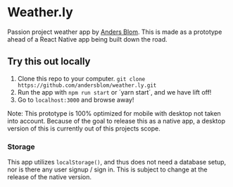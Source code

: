 # Weather.ly

Passion project weather app by [Anders Blom](http://andersblom.dk). This is made as a prototype ahead of a React Native app being built down the road.

## Try this out locally
1. Clone this repo to your computer. 
    `git clone https://github.com/andersblom/weather.ly.git`
2. Run the app with `npm run start` or ´yarn start´, and we have lift off! 
3. Go to `localhost:3000` and browse away!

Note: This prototype is 100% optimized for mobile with desktop not taken into account. Because of the goal to release this as a native app, a desktop version of this is currently out of this projects scope.

### Storage
This app utilizes `localStorage()`, and thus does not need a database setup, nor is there any user signup / sign in. This is subject to change at the release of the native version.